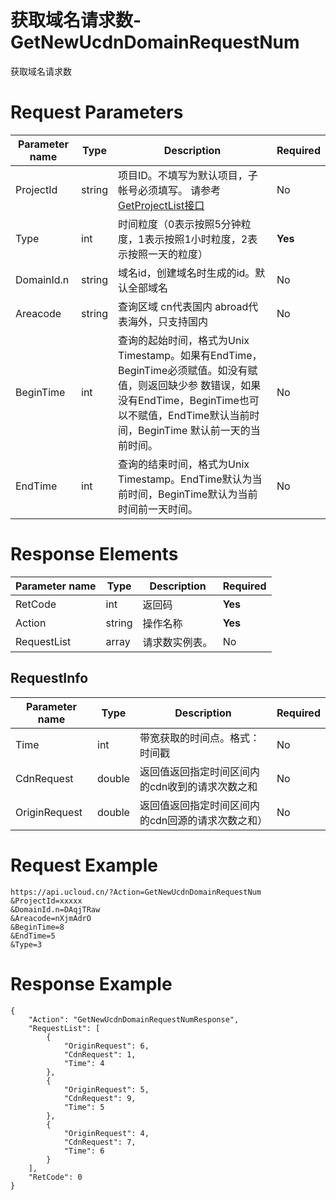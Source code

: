 # 获取域名请求数-GetNewUcdnDomainRequestNum

获取域名请求数

# Request Parameters
|Parameter name|Type|Description|Required|
|---|---|---|---|
|ProjectId|string|项目ID。不填写为默认项目，子帐号必须填写。 请参考[GetProjectList接口](../summary/get_project_list.html)|No|
|Type|int|时间粒度（0表示按照5分钟粒度，1表示按照1小时粒度，2表示按照一天的粒度）|**Yes**|
|DomainId.n|string|域名id，创建域名时生成的id。默认全部域名|No|
|Areacode|string|查询区域 cn代表国内 abroad代表海外，只支持国内|No|
|BeginTime|int|查询的起始时间，格式为Unix Timestamp。如果有EndTime，BeginTime必须赋值。如没有赋值，则返回缺少参 数错误，如果没有EndTime，BeginTime也可以不赋值，EndTime默认当前时间，BeginTime 默认前一天的当前时间。|No|
|EndTime|int|查询的结束时间，格式为Unix Timestamp。EndTime默认为当前时间，BeginTime默认为当前时间前一天时间。|No|

# Response Elements
|Parameter name|Type|Description|Required|
|---|---|---|---|
|RetCode|int|返回码|**Yes**|
|Action|string|操作名称|**Yes**|
|RequestList|array|请求数实例表。|No|

## RequestInfo
|Parameter name|Type|Description|Required|
|---|---|---|---|
|Time|int|带宽获取的时间点。格式：时间戳|No|
|CdnRequest|double|返回值返回指定时间区间内的cdn收到的请求次数之和|No|
|OriginRequest|double|返回值返回指定时间区间内的cdn回源的请求次数之和）|No|

# Request Example
```
https://api.ucloud.cn/?Action=GetNewUcdnDomainRequestNum
&ProjectId=xxxxx
&DomainId.n=DAqjTRaw
&Areacode=nXjmAdrO
&BeginTime=8
&EndTime=5
&Type=3
```

# Response Example
```
{
    "Action": "GetNewUcdnDomainRequestNumResponse", 
    "RequestList": [
        {
            "OriginRequest": 6, 
            "CdnRequest": 1, 
            "Time": 4
        }, 
        {
            "OriginRequest": 5, 
            "CdnRequest": 9, 
            "Time": 5
        }, 
        {
            "OriginRequest": 4, 
            "CdnRequest": 7, 
            "Time": 6
        }
    ], 
    "RetCode": 0
}
```

